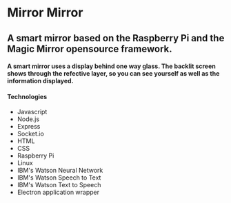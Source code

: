 # Mirror Mirror 

## A smart mirror based on the Raspberry Pi and the Magic Mirror opensource framework.

#### A smart mirror uses a display behind one way glass. The backlit screen shows through the refective layer, so you can see yourself as well as the information displayed.

#### Technologies

* Javascript
* Node.js
* Express
* Socket.io
* HTML
* CSS
* Raspberry Pi
* Linux
* IBM's Watson Neural Network
* IBM's Watson Speech to Text
* IBM's Watson Text to Speech
* Electron application wrapper


